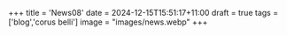 +++
title = 'News08'
date = 2024-12-15T15:51:17+11:00
draft = true
tags = ['blog','corus belli']
image = "images/news.webp"
+++
